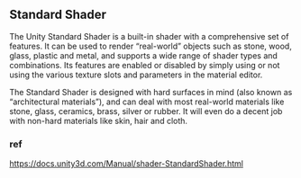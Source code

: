 ## Standard Shader
The Unity Standard Shader
 is a built-in shader with a comprehensive set of features. It can be used to render “real-world” objects such as stone, wood, glass, plastic and metal, and supports a wide range of shader types and combinations. Its features are enabled or disabled by simply using or not using the various texture slots and parameters in the material editor.
 
The Standard Shader is designed with hard surfaces in mind (also known as “architectural materials”), and can deal with most real-world materials like stone, glass, ceramics, brass, silver or rubber. It will even do a decent job with non-hard materials like skin, hair and cloth.


### ref 
https://docs.unity3d.com/Manual/shader-StandardShader.html


